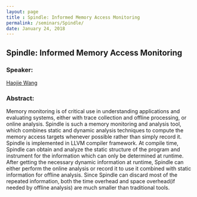 ```yaml
---
layout: page
title : Spindle: Informed Memory Access Monitoring
permalink: /seminars/Spindle/
date: January 24, 2018
---
```


## Spindle: Informed Memory Access Monitoring

### Speaker:

[Haojie Wang]()

### Abstract:

Memory monitoring is of critical use in understanding applications and evaluating systems, either with trace collection and offline processing, or online analysis. Spindle is such a memory monitoring and analysis tool, which combines static and dynamic analysis techniques to compute the memory access targets whenever possible rather than simply record it. Spindle is implemented in LLVM compiler framework. At compile time, Spindle can obtain and analyze the static structure of the program and instrument for the information which can only be determined at runtime. After getting the necessary dynamic information at runtime, Spindle can either perform the online analysis or record it to use it combined with static information for offline analysis. Since Spindle can discard most of the repeated information, both the time overhead and space overhead(if needed by offline analysis) are much smaller than traditional tools.
